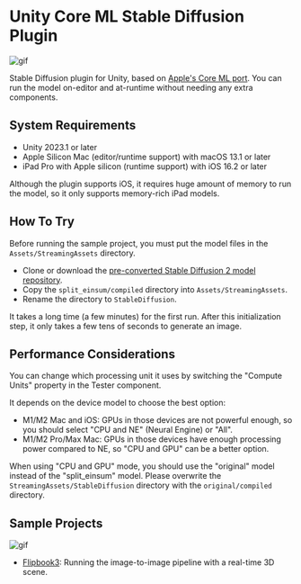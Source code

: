 Unity Core ML Stable Diffusion Plugin
=====================================

![gif](https://user-images.githubusercontent.com/343936/228759539-a35a37f2-77d6-4a10-8392-d875b968fea6.gif)

Stable Diffusion plugin for Unity, based on [Apple's Core ML port]. You can run
the model on-editor and at-runtime without needing any extra components.

[Apple's Core ML port]: https://github.com/apple/ml-stable-diffusion

System Requirements
-------------------

- Unity 2023.1 or later
- Apple Silicon Mac (editor/runtime support) with macOS 13.1 or later
- iPad Pro with Apple silicon (runtime support) with iOS 16.2 or later

Although the plugin supports iOS, it requires huge amount of memory to run the
model, so it only supports memory-rich iPad models.

How To Try
----------

Before running the sample project, you must put the model files in the
`Assets/StreamingAssets` directory.

- Clone or download the [pre-converted Stable Diffusion 2 model repository].
- Copy the `split_einsum/compiled` directory into `Assets/StreamingAssets`.
- Rename the directory to `StableDiffusion`.

[pre-converted Stable Diffusion 2 model repository]:
  https://huggingface.co/apple/coreml-stable-diffusion-2-base

It takes a long time (a few minutes) for the first run. After this
initialization step, it only takes a few tens of seconds to generate an image.

Performance Considerations
--------------------------

You can change which processing unit it uses by switching the "Compute Units"
property in the Tester component.

It depends on the device model to choose the best option:

- M1/M2 Mac and iOS: GPUs in those devices are not powerful enough, so you
  should select "CPU and NE" (Neural Engine) or "All".
- M1/M2 Pro/Max Mac: GPUs in those devices have enough processing power
  compared to NE, so "CPU and GPU" can be a better option.

When using "CPU and GPU" mode, you should use the "original" model instead of
the "split_einsum" model. Please overwrite the `StreamingAssets/StableDiffusion`
directory with the `original/compiled` directory.

Sample Projects
---------------

![gif](https://user-images.githubusercontent.com/343936/228760795-9e712684-2ee6-4e63-9241-06d8aa125a17.gif)

- [Flipbook3](https://github.com/keijiro/Flipbook3): Running the image-to-image
  pipeline with a real-time 3D scene.
